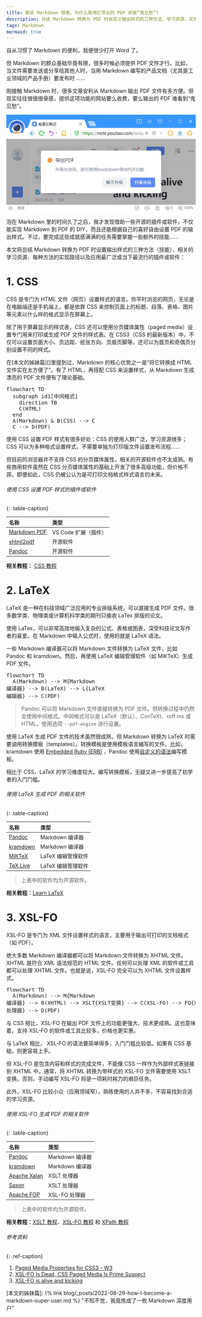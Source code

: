 ```yaml
---
title: 都说 Markdown 很香，为什么我用它导出的 PDF 却是“鬼见愁”?
description: 总结 Markdown 转换为 PDF 时自定义输出样式的三种方法、学习资源、实现路径以及相关的插件或软件。
tags: Markdown
mermaid: true
---
```


自从习惯了 Markdown 的便利，我便很少打开 Word 了。

但 Markdown 的群众基础毕竟有限，很多时候必须提供 PDF 文件才行。比如，当文件需要发送或分享给其他人时，当用 Markdown 编写的产品文档（尤其是工业领域的产品手册）要发布时 ……

刚接触 Markdown 时，很多文章安利从 Markdown 输出 PDF 文件有多方便。但现实往往很很很骨感，提供这项功能的网站要么收费，要么输出的 PDF 难看到“鬼见愁”。

![升级会员才能使用的功能](/assets/images/post/markdown/youdao-buying-VIP-to-export-PDF-from-md.jpg "升级会员才能使用Markdown转换PDF功能")

泡在 Markdown 里的时间久了之后，我才发现借助一些开源的插件或软件，不仅能实现 Markdown 到 PDF 的 DIY，而且还能根据自己的喜好自由设置 PDF 的输出样式。不过，要完成这些成就感满满的任务需要掌握一些额外的技能……

本文将总结 Markdown 转换为 PDF 时设置输出样式的三种方法（技能）、相关的学习资源、每种方法的实现路径以及应用最广泛或当下最流行的插件或软件：

# 1. CSS

CSS 是专门为 HTML 文件（网页）设置样式的语言。你平时浏览的网页，无论是在电脑端还是手机端上，都是依靠 CSS 来控制页面上的标题、段落、表格、图片等元素以什么样的格式显示在屏幕上。

除了用于屏幕显示的样式表，CSS 还可以使用分页媒体属性（paged media）设置专门用来打印或生成 PDF 文件的样式表。在 CSS3（CSS 的最新版本）中，不仅可以设置页面大小、页边距、纸张方向、页眉页脚等，还可以为首页和奇偶页分别设置不同的样式。

在[本文的姊妹篇][]里提到过，Markdown 的核心优势之一是“将它转换成 HTML 文件实在太方便了”。有了 HTML，再搭配 CSS 来设置样式，从 Markdown 生成漂亮的 PDF 文件便有了理论基础。

<pre class="mermaid">
flowchart TD
  subgraph id1[中间格式]
    direction TB
    C(HTML)
  end
  A(Markdown) & B(CSS) --> C
  C --> D(PDF)
</pre>
 
使用 CSS 设置 PDF 样式有很多好处：CSS 的使用人群广泛，学习资源很多；CSS 可以为多种格式设置样式，不需要单独为打印版文件设置发布流程……

但目前的浏览器并不支持 CSS 的分页媒体属性，相关的开源软件也不太成熟。有些商用软件虽然在 CSS 分页媒体属性的基础上开发了很多高级功能，但价格不菲。即便如此，CSS 仍被公认为是可打印文档格式样式语言的未来。

###### 使用 CSS 设置 PDF 样式的插件或软件
{: .table-caption}

|  名称  |  类型  |
|:---|:---|
|  [Markdown PDF][]  |  VS Code 扩展（插件）  |
|  [xhtml2pdf][]  |  开源软件  |
|  [Pandoc][]  |  开源软件  |

**相关教程：** [CSS 教程](https://www.w3school.com.cn/css/index.asp)

# 2. LaTeX

LaTeX 是一种在科技领域广泛应用的专业排版系统，可以直接生成 PDF 文件。很多数学类、物理类或计算机科学类的期刊只接收 LaTex 排版的论文。

使用 LaTex，可以非常高效地输入复杂的公式、表格或图表，深受科技论文写作者的喜爱。在 Markdown 中输入公式时，使用的就是 LaTeX 语法。

一些 Markdown 编译器可以将 Markdown 文件转换为 LaTeX 文件，比如 Pandoc 和 kramdown。然后，再使用 LaTeX 编辑管理软件（如 MiKTeX）生成 PDF 文件。

<pre class="mermaid">
flowchart TD
  A(Markdown) --> M{Markdown<br>编译器} --> B(LaTeX) --> L{LaTeX<br>编辑器} --> C(PDF)
</pre>

> Pandoc 可以将 Markdown 文件直接转换为 PDF 文件。但转换过程中仍然会使用中间格式。中间格式可以是 LaTeX（默认）、ConTeXt、roff ms 或 HTML，使用选项 `--pdf-engine` 进行设置。

使用 LaTeX 生成 PDF 文件的技术虽然很成熟，但 Markdown 转换为 LaTeX 时需要调用转换模板（templates）。转换模板是使用模板语言编写的文件。比如，kramdown 使用 [Embedded Ruby (ERB)][ERB] ，Pandoc 使用[自定义的语法][Pandoc模板语法]编写模板。

相比于 CSS，LaTeX 的学习难度较大。编写转换模板，无疑又进一步提高了初学者的入门门槛。

###### 使用 LaTeX 生成 PDF 的相关软件
{: .table-caption}

|  名称  |  类型  |
|:---|:---|
|  [Pandoc][]  |  Markdown 编译器  |
|  [kramdown][]  |  Markdown 编译器  |
|  [MiKTeX][]  |  LaTeX 编辑管理软件  |
|  [TeX Live][]  |  LaTeX 编辑管理软件  |

> 上表中的软件均为开源软件。

**相关教程：**[Learn LaTeX](https://www.learnlatex.org/en/)

# 3. XSL-FO

XSL-FO 是专门为 XML 文件设置样式的语言，主要用于输出可打印的文档格式（如 PDF）。

绝大多数 Markdown 编译器都可以将 Markdown 文件转换为 XHTML 文件。XHTML 是符合 XML 语法规范的 HTML 文件。任何可以处理 XML 的软件或工具都可以处理 XHTML 文件。也就是说，XSL-FO 完全可以为 XHTML 文件设置样式。

<pre class="mermaid">
flowchart TD
  A(Markdown) --> M{Markdown<br>编译器} --> B(XHTML) --> XSLT{XSLT变换} --> C(XSL-FO) --> FO{XSL-FO<br>处理器} --> D(PDF)
</pre>

与 CSS 相比，XSL-FO 在输出 PDF 文件上的功能更强大、技术更成熟。这也意味着，支持 XSL-FO 的软件或工具比较多，价格也更实惠。

与 LaTeX 相比， XSL-FO 的语法要简单得多，入门门槛比较低。如果有 CSS 基础，则更容易上手。

但 XSL-FO 是包含内容和样式的完成文件，不能像 CSS 一样作为外部样式表链接到 XHTML 中。通常，将 XHTML 转换为带样式的 XSL-FO 文件需要使用 XSLT 变换。否则，手动编写 XSL-FO 将是一项耗时耗力的艰巨任务。

此外，XSL-FO 比较小众（应用领域窄），熟练使用的人并不多，不容易找到合适的学习资源。

###### 使用 XSL-FO 生成 PDF 的相关软件
{: .table-caption}

|  名称  |  类型  |
|:---|:---|
|  [Pandoc][]  |  Markdown 编译器  |
|  [kramdown][]  |  Markdown 编译器  |
|  [Apache Xalan][Xalan]  |  XSLT 处理器   |
|  [Saxon][]  |  XSLT 处理器  |
|  [Apache FOP][FOP]  |  XSL-FO 处理器  |

> 上表中的软件均为开源软件。

**相关教程：**[XSLT 教程][XSLT]、[XSL-FO 教程][XSL-FO] 和 [XPath 教程][XPath]

###### 参考资料
{: .ref-caption}

1. [Paged Media Properties for CSS3 - W3](https://www.w3.org/1999/06/WD-css3-page-19990623#:~:text=Paged%20Media%20Properties%20for%20CSS3%201%201.%20Requirements,only%20to%20the%20%27before%3A%27%20and%20%27after%3A%27%20pseudo-elements.%20)
2. [XSL-FO Is Dead, CSS Paged Media Is Prime Suspect](https://readwritecode.net/ebooks/2019/04/27/xsl-fo-is-dead-css-paged-media-is-prime-suspect.html)
3. [XSL-FO is alive and kicking](https://readwritecode.net/ebooks/2019/04/28/xsl-fo-is-alive-and-kicking.html)


<!-- link definition -->
[本文的姊妹篇]: {% link blog/_posts/2022-08-29-how-I-become-a-markdown-super-user.md %} "不知不觉，我竟炼成了一枚 Markdown 深度用户"

[Markdown PDF]: https://marketplace.visualstudio.com/items?itemName=yzane.markdown-pdf "Markdown PDF 扩展"
[xhtml2pdf]: https://xhtml2pdf.readthedocs.io/en/stable/# "xhtml2pdf 官方文档"
[Pandoc]: https://pandoc.org/MANUAL.html "Pandoc 官方文档"
[kramdown]: https://kramdown.gettalong.org/index.html "kramdown 官网"
[MiKTeX]: https://miktex.org/ "MikTex 官网"
[TeX Live]: https://tug.org/texlive/ "Tex Live 官网"
[Xalan]: https://xalan.apache.org/ "Apache Xalan 官网"
[Saxon]: https://www.saxonica.com/welcome/welcome.xml "Saxon 官网"
[FOP]: https://xmlgraphics.apache.org/fop/ "Apache FOP 官网"

[ERB]: https://github.com/ruby/erb "ERB 的 Github 存储库"
[Pandoc模板语法]: https://pandoc.org/MANUAL.html#templates

[XSLT]: https://www.w3school.com.cn/xsl/index.asp
[XSL-FO]: https://www.w3school.com.cn/xslfo/index.asp
[XPath]: https://www.w3school.com.cn/xpath/index.asp